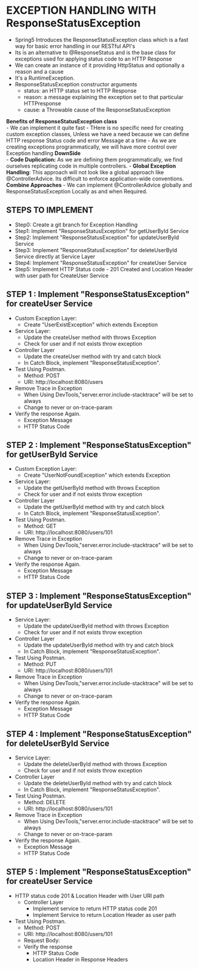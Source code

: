 # EXCEPTION HANDLING WITH ResponseStatusException  
- Spring5 Introduces the ResponseStatusException class which is a fast way for basic error handling in our RESTful API's
- Its is an alternative to @ResponseStatus and is the base class for exceptions used for applying status code to an HTTP Response  
- We can create an instance of it providing HttpStatus and optionally a reason and a cause  
- It's a RuntimeException.  
- ResponseStatusException constructor arguments  
    - status: an HTTP status set to HTTP Response
    - reason: a message explaining the exception set to that particular HTTPresponse  
    - cause: a Throwable cause of the ResponseStatusException  
      
        
 **Benefits of  ResponseStatusException class**  
    - We can implement it quite fast
    - THere is no specific need for creating custom exception classes, Unless we have
      a need because we can define HTTP response Status code and error Message at a time
    - As we are creating exceptions programmatically, we will have more control over
      Exception handling
**DownSide**  
    - **Code Duplication:** As we are defining them programmatically, we find ourselves replicating
        code in multiple controllers.
    - **Global Exception Handling**: This approach will not look like a global approach like
        @ControllerAdvice. Its difficult to enforce application-wide conventions.
**Combine Approaches**
    - We can implement @ControllerAdvice globally and ResponseStatusException
      Locally as and when Required.  
       
## STEPS TO IMPLEMENT   
 - Step0: Create a git branch for Exception Handling  
 - Step1: Implement "ResponseStatusException" for getUserById Service  
 - Step2: Implement "ResponseStatusException" for updateUserById Service  
 - Step3: Implement "ResponseStatusException" for deleteUserById Service directly at Service Layer 
 - Step4: Implement "ResponseStatusException" for createUser Service 
 - Step5: Implement HTTP Status code - 201 Created and Location Header with user path for CreateUser Service 
  
## STEP 1 : Implement "ResponseStatusException" for createUser Service   
   - Custom Exception Layer:
        - Create "UserExistException" which extends Exception
   - Service Layer:       
        -  Update the createUser method with throws Exception  
        - Check for user and if not exists throw exception  
   - Controller Layer
        - Update the createUser method with try and catch block
        - In Catch Block, implement "ResponseStatusException".
   - Test Using Postman.
        - Method: POST
        - URI: http://localhost:8080/users
   - Remove Trace in Exception
        - When Using DevTools,"server.error.include-stacktrace" will be set to always
        - Change to never or on-trace-param
   - Verify the response Again.
        - Exception Message
        - HTTP Status Code 
            
## STEP 2 : Implement "ResponseStatusException" for getUserById Service   
   - Custom Exception Layer:
        - Create "UserNotFoundException" which extends Exception
   - Service Layer:       
        -  Update the getUserById method with throws Exception  
        - Check for user and if not exists throw exception  
   - Controller Layer
        - Update the getUserById method with try and catch block
        - In Catch Block, implement "ResponseStatusException".
   - Test Using Postman.
        - Method: GET
        - URI: http://localhost:8080/users/101
   - Remove Trace in Exception
        - When Using DevTools,"server.error.include-stacktrace" will be set to always
        - Change to never or on-trace-param
   - Verify the response Again.
        - Exception Message
        - HTTP Status Code   
   
## STEP 3 :  Implement "ResponseStatusException" for updateUserById Service   
   - Service Layer:       
        -  Update the updateUserById method with throws Exception  
        - Check for user and if not exists throw exception  
   - Controller Layer
        - Update the updateUserById method with try and catch block
        - In Catch Block, implement "ResponseStatusException".
   - Test Using Postman.
        - Method: PUT
        - URI: http://localhost:8080/users/101
   - Remove Trace in Exception
        - When Using DevTools,"server.error.include-stacktrace" will be set to always
        - Change to never or on-trace-param
   - Verify the response Again.
        - Exception Message
        - HTTP Status Code     
        
## STEP 4 : Implement "ResponseStatusException" for deleteUserById Service   
   - Service Layer:       
        -  Update the deleteUserById method with throws Exception  
        - Check for user and if not exists throw exception  
   - Controller Layer
        - Update the deleteUserById method with try and catch block
        - In Catch Block, implement "ResponseStatusException".
   - Test Using Postman.
        - Method: DELETE
        - URI: http://localhost:8080/users/101
   - Remove Trace in Exception
        - When Using DevTools,"server.error.include-stacktrace" will be set to always
        - Change to never or on-trace-param
   - Verify the response Again.
        - Exception Message
        - HTTP Status Code  
        
## STEP 5 : Implement "ResponseStatusException" for createUser Service  
   - HTTP status code 201 & Location Header with User URI path
        - Controller Layer
            - Implement service to return HTTP status code 201
            - Implement Service to return Location Header as user path
   - Test Using Postman.
        - Method: POST
        - URI: http://localhost:8080/users/101
        - Request Body:
        - Verify the response
            - HTTP Status Code
            - Location Header in Response Headers 

            
                         
